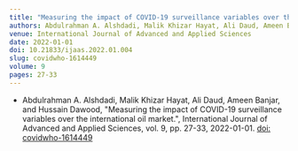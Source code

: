 ```yaml
---
title: "Measuring the impact of COVID-19 surveillance variables over the international oil market"
authors: Abdulrahman A. Alshdadi, Malik Khizar Hayat, Ali Daud, Ameen Banjar, and Hussain Dawood
venue: International Journal of Advanced and Applied Sciences
date: 2022-01-01
doi: 10.21833/ijaas.2022.01.004
slug: covidwho-1614449
volume: 9
pages: 27-33
---
```


- Abdulrahman A. Alshdadi, Malik Khizar Hayat, Ali Daud, Ameen Banjar, and Hussain Dawood, "Measuring the impact of COVID-19 surveillance variables over the international oil market.", International Journal of Advanced and Applied Sciences, vol. 9, pp. 27-33, 2022-01-01. [doi: covidwho-1614449](covidwho-1614449)
